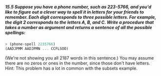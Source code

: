 ##### 15.5 Suppose you have a phone number, such as 223-5766, and you'd like to figure out a clever way to spell it in letters for your friends to remember. Each digit corresponds to three possible letters. For example, the digit 2 corresponds to the letters A, B, and C. Write a procedure that takes a number as argument and returns a sentence of all the possible spellings:

```Scheme
> (phone-spell 2235766)
(AADJPMM AADJPMN ... CCFLSOO)
```

(We're not showing you all 2187 words in this sentence.) You may assume there are no zeros or ones in the number, since those don't have letters.
Hint: This problem has a lot in common with the subsets example.
